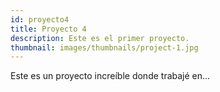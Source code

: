 ```yaml
---
id: proyecto4
title: Proyecto 4
description: Este es el primer proyecto.
thumbnail: images/thumbnails/project-1.jpg
---
```

Este es un proyecto increíble donde trabajé en...
